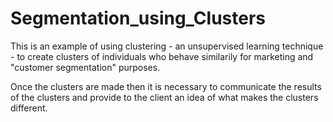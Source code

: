 # Segmentation_using_Clusters

This is an example of using clustering - an unsupervised learning technique - to create clusters of individuals who behave similarily for marketing and "customer segmentation" purposes.

Once the clusters are made then it is necessary to communicate the results of the clusters and provide to the client an idea of what makes the clusters different.
